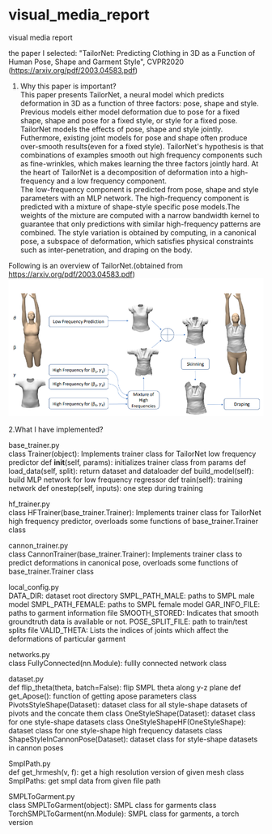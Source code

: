 # visual_media_report

visual media report  

the paper I selected:  "TailorNet: Predicting Clothing in 3D as a Function of Human Pose, Shape and Garment Style", CVPR2020 (https://arxiv.org/pdf/2003.04583.pdf)  

1. Why this paper is important?  
This paper presents TailorNet, a neural model which predicts deformation in 3D as a function of three factors: pose, shape and style. Previous models either model deformation due to pose for a fixed shape, shape and pose for a fixed style, or style for a fixed pose. TailorNet models the effects of pose, shape and style jointly. Futhermore, existing joint models for pose and shape often produce over-smooth results(even for a fixed style). TailorNet's hypothesis is that combinations  of examples smooth out high frequency components such as fine-wrinkles, which makes learning the three factors jointly hard. At the heart of TailorNet is a decomposition of deformation into a high-frequency and a low frequency component.  
The low-frequency component is predicted from pose, shape and style parameters with an MLP network. The high-frequency component is predicted with a mixture of shape-style specific pose models.The weights of the mixture are computed with a narrow bandwidth kernel to guarantee that only predictions with similar high-frequency patterns are combined. The style variation is obtained by computing, in a canonical pose, a subspace of deformation, which satisfies physical constraints such as inter-penetration, and draping on the body.  


Following is an overview of TailorNet.(obtained from https://arxiv.org/pdf/2003.04583.pdf)
![image](https://github.com/chengwenchaoUT/visual_media_report/blob/master/imgs/TailorNet.png)  
  
  
2.What I have implemented?  
  
base_trainer.py  
class Trainer(object): Implements trainer class for TailorNet low frequency predictor
            def __init__(self, params):  initializes trainer class from params
            def load_data(self, split): return dataset and dataloader
            def build_model(self): build MLP network for low frequency regressor
            def train(self): training network
            def onestep(self, inputs): one step during training
              
 
hf_trainer.py  
class HFTrainer(base_trainer.Trainer): Implements trainer class for TailorNet high frequency predictor, overloads some functions of base_trainer.Trainer class
          

cannon_trainer.py  
class CannonTrainer(base_trainer.Trainer): Implements trainer class to predict deformations in canonical pose, overloads some functions of base_trainer.Trainer class


local_config.py  
DATA_DIR: dataset root directory
SMPL_PATH_MALE: paths to SMPL male model 
SMPL_PATH_FEMALE: paths to SMPL female model 
GAR_INFO_FILE: paths to garment information file 
SMOOTH_STORED: Indicates that smooth groundtruth data is available or not.
POSE_SPLIT_FILE: path to train/test splits file
VALID_THETA: Lists the indices of joints which affect the deformations of particular garment


networks.py  
class FullyConnected(nn.Module): fullly connected network class


dataset.py  
def flip_theta(theta, batch=False): flip SMPL theta along y-z plane
def get_Apose(): function of getting apose parameters
class PivotsStyleShape(Dataset): dataset class for all style-shape datasets of pivots and the concate them
class OneStyleShape(Dataset): dataset class for one style-shape datasets
class OneStyleShapeHF(OneStyleShape): dataset class for one style-shape high frequency datasets
class ShapeStyleInCannonPose(Dataset): dataset class for style-shape datasets in cannon poses


SmplPath.py  
def get_hrmesh(v, f): get a high resolution version of given mesh
class SmplPaths: get smpl data from given file path


SMPLToGarment.py  
class SMPLToGarment(object): SMPL class for garments
class TorchSMPLToGarment(nn.Module): SMPL class for garments, a torch version
